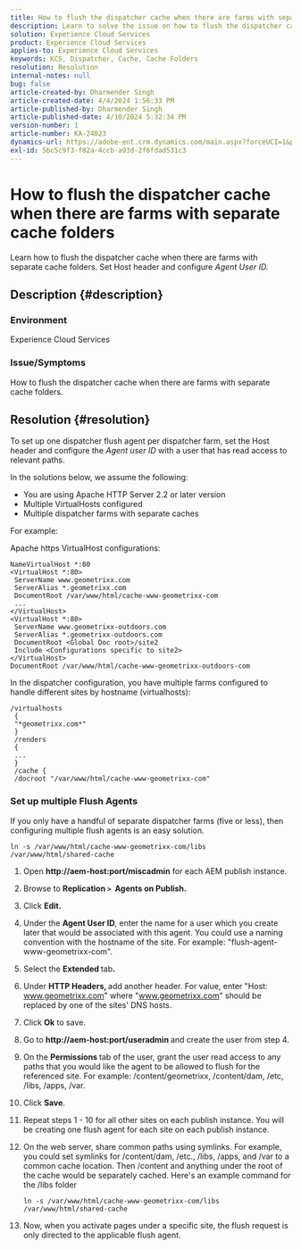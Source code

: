 ```yaml
---
title: How to flush the dispatcher cache when there are farms with separate cache folders
description: Learn to solve the issue on how to flush the dispatcher cache when there are farms with separate cache folders.
solution: Experience Cloud Services
product: Experience Cloud Services
applies-to: Experience Cloud Services
keywords: KCS, Dispatcher, Cache, Cache Folders
resolution: Resolution
internal-notes: null
bug: false
article-created-by: Dharmender Singh
article-created-date: 4/4/2024 1:56:33 PM
article-published-by: Dharmender Singh
article-published-date: 4/10/2024 5:32:34 PM
version-number: 1
article-number: KA-24023
dynamics-url: https://adobe-ent.crm.dynamics.com/main.aspx?forceUCI=1&pagetype=entityrecord&etn=knowledgearticle&id=9c67221f-8bf2-ee11-904b-6045bd034c54
exl-id: 5bc5c9f3-f82a-4ccb-a93d-2f6fdad531c3
---
```

# How to flush the dispatcher cache when there are farms with separate cache folders


Learn how to flush the dispatcher cache when there are farms with separate cache folders. Set Host header and configure *Agent User ID.*

## Description {#description}


### Environment

Experience Cloud Services

### Issue/Symptoms

How to flush the dispatcher cache when there are farms with separate cache folders.


## Resolution {#resolution}


To set up one dispatcher flush agent per dispatcher farm, set the Host header and configure the *Agent user ID* with a user that has read access to relevant paths.

In the solutions below, we assume the following:

- You are using Apache HTTP Server 2.2 or later version
- Multiple VirtualHosts configured
- Multiple dispatcher farms with separate caches


For example:

Apache https VirtualHost configurations:


```
NameVirtualHost *:80
<VirtualHost *:80>
 ServerName www.geometrixx.com
 ServerAlias *.geometrixx.com
 DocumentRoot /var/www/html/cache-www-geometrixx-com
 ...
</VirtualHost>
<VirtualHost *:80>
 ServerName www.geometrixx-outdoors.com
 ServerAlias *.geometrixx-outdoors.com
 DocumentRoot <Global Doc root>/site2
 Include <Configurations specific to site2>
</VirtualHost>
DocumentRoot /var/www/html/cache-www-geometrixx-outdoors-com
```


In the dispatcher configuration, you have multiple farms configured to handle different sites by hostname (virtualhosts):


```
/virtualhosts
 {
 "*geometrixx.com*"
 }
 /renders
 {
 ...
 }
 /cache {
 /docroot "/var/www/html/cache-www-geometrixx-com"
```


### Set up multiple Flush Agents

If you only have a handful of separate dispatcher farms (five or less), then configuring multiple flush agents is an easy solution.


```
ln -s /var/www/html/cache-www-geometrixx-com/libs /var/www/html/shared-cache
```


1. Open <b>http://aem-host:port/miscadmin</b> for each AEM publish instance.
2. Browse to <b>Replication `>`  Agents on Publish.</b>
3. Click <b>Edit.</b>
4. Under the <b>Agent User ID</b>, enter the name for a user which you create later that would be associated with this agent. You could use a naming convention with the hostname of the site. For example: "flush-agent-www-geometrixx-com".
5. Select the <b>Extended </b>tab<b>.</b>
6. Under <b>HTTP Headers, </b>add another header. For value, enter "Host: www.geometrixx.com" where "www.geometrixx.com" should be replaced by one of the sites' DNS hosts.
7. Click <b>Ok</b> to save.
8. Go to <b>http://aem-host:port/useradmin </b>and create the user from step 4.
9. On the <b>Permissions </b>tab of the user, grant the user read access to any paths that you would like the agent to be allowed to flush for the referenced site. For example: /content/geometrixx, /content/dam, /etc, /libs, /apps, /var.
10. Click <b>Save</b>.
11. Repeat steps 1 - 10 for all other sites on each publish instance. You will be creating one flush agent for each site on each publish instance.
12. On the web server, share common paths using symlinks. For example, you could set symlinks for /content/dam, /etc., /libs, /apps, and /var to a common cache location. Then /content and anything under the root of the cache would be separately cached. Here's an example command for the /libs folder 

    


    ```
    ln -s /var/www/html/cache-www-geometrixx-com/libs /var/www/html/shared-cache
    ```



    
13. Now, when you activate pages under a specific site, the flush request is only directed to the applicable flush agent.

